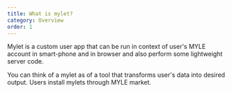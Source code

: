 ```yaml
---
title: What is mylet?
category: Overview
order: 1
---
```


Mylet is a custom user app that can be run in context of user's MYLE account in smart-phone and in browser and also perform some lightweight server code.

You can think of a mylet as of a tool that transforms user's data into desired output. Users install mylets through MYLE market.